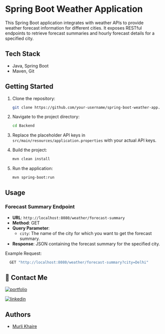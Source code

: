 # Spring Boot Weather Application

This Spring Boot application integrates with weather APIs to provide weather forecast information for different cities. It exposes RESTful endpoints to retrieve forecast summaries and hourly forecast details for a specified city.

## Tech Stack

- Java, Spring Boot
- Maven, Git

## Getting Started

1. Clone the repository:

    ```bash
    git clone https://github.com/your-username/spring-boot-weather-app.git
    ```

2. Navigate to the project directory:

    ```bash
    cd Backend
    ```

3. Replace the placeholder API keys in `src/main/resources/application.properties` with your actual API keys.

4. Build the project:

    ```bash
    mvn clean install
    ```

5. Run the application:

    ```bash
    mvn spring-boot:run
    ```

## Usage

### Forecast Summary Endpoint

- **URL**: `http://localhost:8080/weather/forecast-summary`
- **Method**: GET
- **Query Parameter**:
    - `city`: The name of the city for which you want to get the forecast summary.
- **Response**: JSON containing the forecast summary for the specified city.

Example Request:

```bash
  GET "http://localhost:8080/weather/forecast-summary?city=Delhi"
```


## 🔗 Contact Me

[![portfolio](https://img.shields.io/badge/my_portfolio-000?style=for-the-badge&logo=ko-fi&logoColor=white)](https://murli0399.github.io/)

[![linkedin](https://img.shields.io/badge/linkedin-0A66C2?style=for-the-badge&logo=linkedin&logoColor=white)](https://www.linkedin.com/in/murli-khaire/)


## Authors

- [Murli Khaire](https://github.com/Murli0399)
